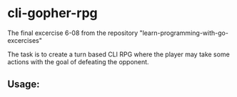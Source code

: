 # cli-gopher-rpg
The final excercise 6-08 from the repository "learn-programming-with-go-excercises" 

The task is to create a turn based CLI RPG where the player may take some actions with the goal of defeating the opponent. 

## Usage: 